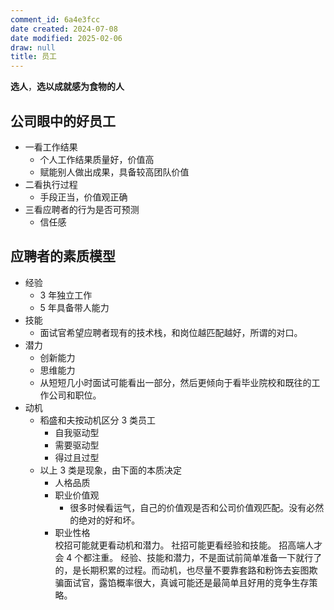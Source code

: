 ```yaml
---
comment_id: 6a4e3fcc
date created: 2024-07-08
date modified: 2025-02-06
draw: null
title: 员工
---
```

**选人**，**选以成就感为食物的人**

## 公司眼中的好员工

- 一看工作结果
	- 个人工作结果质量好，价值高
	- 赋能别人做出成果，具备较高团队价值
- 二看执行过程
	- 手段正当，价值观正确
- 三看应聘者的行为是否可预测
	- 信任感

## 应聘者的素质模型

- 经验
	- 3 年独立工作
	- 5 年具备带人能力
- 技能
	- 面试官希望应聘者现有的技术栈，和岗位越匹配越好，所谓的对口。
- 潜力
	- 创新能力
	- 思维能力
	- 从短短几小时面试可能看出一部分，然后更倾向于看毕业院校和既往的工作公司和职位。
- 动机
	- 稻盛和夫按动机区分 3 类员工
		- 自我驱动型
		- 需要驱动型
		- 得过且过型
	- 以上 3 类是现象，由下面的本质决定
		- 人格品质
		- 职业价值观
			- 很多时候看运气，自己的价值观是否和公司价值观匹配。没有必然的绝对的好和坏。
		- 职业性格  
校招可能就更看动机和潜力。
社招可能更看经验和技能。
招高端人才会 4 个都注重。
经验、技能和潜力，不是面试前简单准备一下就行了的，是长期积累的过程。而动机，也尽量不要靠套路和粉饰去妄图欺骗面试官，露馅概率很大，真诚可能还是最简单且好用的竞争生存策略。
